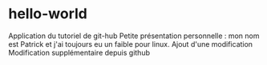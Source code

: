 # hello-world
Application du tutoriel de git-hub
Petite présentation personnelle : mon nom est Patrick et j'ai toujours eu un faible pour linux.
Ajout d'une modification
Modification supplémentaire depuis github
